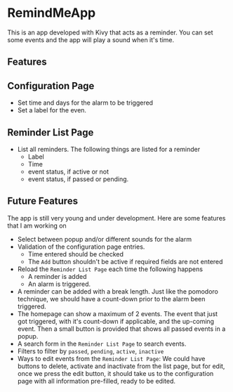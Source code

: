 # RemindMeApp

This is an app developed with Kivy that acts as a reminder. You can set some events and the app will play a sound when it's time.

## Features

## Configuration Page

- Set time and days for the alarm to be triggered
- Set a label for the even.

## Reminder List Page

- List all reminders. The following things are listed for a reminder
  - Label
  - Time
  - event status, if active or not
  - event status, if passed or pending.

## Future Features

The app is still very young and under development. Here are some features that I am working on

- Select between popup and/or different sounds for the alarm
- Validation of the configuration page entries.
  - Time entered should be checked
  - The `Add` button shouldn't be active if required fields are not entered
- Reload the `Reminder List Page` each time the following happens
  - A reminder is added
  - An alarm is triggered.
- A reminder can be added with a break length. Just like the pomodoro technique, we should have a count-down prior to the alarm been triggered.
- The homepage can show a maximum of 2 events. The event that just got triggered, with it's count-down if applicable, and the up-coming event. Then a small button is provided that shows all passed events in a popup.
- A search form in the `Reminder List Page` to search events.
- Filters to filter by `passed`, `pending`, `active`, `inactive`
- Ways to edit events from the `Reminder List Page`: We could have buttons to delete, activate and inactivate from the list page, but for edit, once we press the edit button, it should take us to the configuration page with all information pre-filled, ready to be edited.
